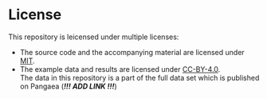# License

This repository is leicensed under multiple licenses:

- The source code and the accompanying material are licensed under [MIT](LICENSES/MIT.txt).
- The example data and results are licensed under
  [CC-BY-4.0](LICENSES/CC-BY-4.0.txt).<br>
  The data in this repository is a part of the full data set which is
  published on Pangaea (***!!! ADD LINK !!!***)
